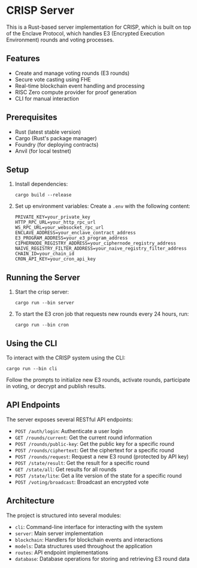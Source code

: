 # CRISP Server

This is a Rust-based server implementation for CRISP, which is built on top of the Enclave Protocol, which handles E3 (Encrypted Execution Environment) rounds and voting processes.

## Features

- Create and manage voting rounds (E3 rounds)
- Secure vote casting using FHE
- Real-time blockchain event handling and processing
- RISC Zero compute provider for proof generation
- CLI for manual interaction

## Prerequisites

- Rust (latest stable version)
- Cargo (Rust's package manager)
- Foundry (for deploying contracts)
- Anvil (for local testnet)

## Setup

1. Install dependencies:

   ```
   cargo build --release
   ```

2. Set up environment variables:
   Create a `.env` with the following content:
   ```
   PRIVATE_KEY=your_private_key
   HTTP_RPC_URL=your_http_rpc_url
   WS_RPC_URL=your_websocket_rpc_url
   ENCLAVE_ADDRESS=your_enclave_contract_address
   E3_PROGRAM_ADDRESS=your_e3_program_address
   CIPHERNODE_REGISTRY_ADDRESS=your_ciphernode_registry_address
   NAIVE_REGISTRY_FILTER_ADDRESS=your_naive_registry_filter_address
   CHAIN_ID=your_chain_id
   CRON_API_KEY=your_cron_api_key
   ```

## Running the Server

1. Start the crisp server:

   ```
   cargo run --bin server
   ```

2. To start the E3 cron job that requests new rounds every 24 hours, run:
   ```
   cargo run --bin cron
   ```

## Using the CLI

To interact with the CRISP system using the CLI:

```
cargo run --bin cli
```

Follow the prompts to initialize new E3 rounds, activate rounds, participate in voting, or decrypt and publish results.

## API Endpoints

The server exposes several RESTful API endpoints:

- `POST /auth/login`: Authenticate a user login
- `GET /rounds/current`: Get the current round information
- `POST /rounds/public-key`: Get the public key for a specific round
- `POST /rounds/ciphertext`: Get the ciphertext for a specific round
- `POST /rounds/request`: Request a new E3 round (protected by API key)
- `POST /state/result`: Get the result for a specific round
- `GET /state/all`: Get results for all rounds
- `POST /state/lite`: Get a lite version of the state for a specific round
- `POST /voting/broadcast`: Broadcast an encrypted vote

## Architecture

The project is structured into several modules:

- `cli`: Command-line interface for interacting with the system
- `server`: Main server implementation
- `blockchain`: Handlers for blockchain events and interactions
- `models`: Data structures used throughout the application
- `routes`: API endpoint implementations
- `database`: Database operations for storing and retrieving E3 round data
